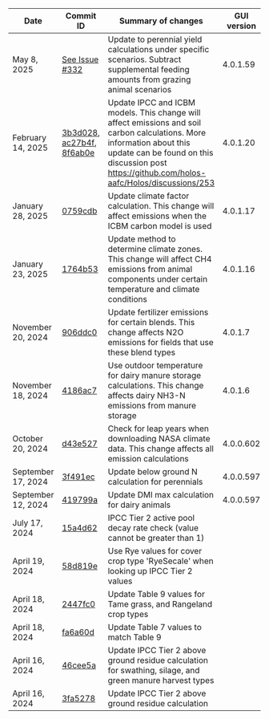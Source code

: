 | Date | Commit ID | Summary of changes | GUI version |
| -------- | ------- | ------- | ------- |
| May 8, 2025 | [See Issue #332](https://github.com/holos-aafc/Holos/issues/332) | Update to perennial yield calculations under specific scenarios. Subtract supplemental feeding amounts from grazing animal scenarios | 4.0.1.59 
| February 14, 2025 | [3b3d028](https://github.com/holos-aafc/Holos/commit/2aad31804071235e6cce12d1cff890a233b3d028), [ac27b4f](https://github.com/holos-aafc/Holos/commit/e85d134e32318c8f83a8ea58321b92613ac27b4f), [8f6ab0e](https://github.com/holos-aafc/Holos/commit/8813a935b22eff22f9bf5d9d6377b39398f6ab0e) | Update IPCC and ICBM models. This change will affect emissions and soil carbon calculations. More information about this update can be found on this discussion post https://github.com/holos-aafc/Holos/discussions/253 | 4.0.1.20 | 
| January 28, 2025 | [0759cdb](https://github.com/holos-aafc/Holos/commit/f184abb9830c4a3aa789f11656e1a2e450759cdb) | Update climate factor calculation. This change will affect emissions when the ICBM carbon model is used | 4.0.1.17 | 
| January 23, 2025 | [1764b53](https://github.com/holos-aafc/Holos/commit/e6e79c3185b68999eaea1e68dbf77c89d1764b53) | Update method to determine climate zones. This change will affect CH4 emissions from animal components under certain temperature and climate conditions | 4.0.1.16 | 
| November 20, 2024 | [906ddc0](https://github.com/holos-aafc/Holos/pull/208/commits/906ddc0fb3f66bf7aa3c474f663f19653811af86) | Update fertilizer emissions for certain blends. This change affects N2O emissions for fields that use these blend types | 4.0.1.7 | 
| November 18, 2024 | [4186ac7](https://github.com/holos-aafc/Holos/commit/4186ac7f3e851db8f7ff73ebdd6e244d5a714d74) | Use outdoor temperature for dairy manure storage calculations. This change affects dairy NH3-N emissions from manure storage | 4.0.1.6 | 
| October 20, 2024 | [d43e527](https://github.com/holos-aafc/Holos/commit/d43e5273514f39b9a7a35277a6731e30dcbb5c2d) | Check for leap years when downloading NASA climate data. This change affects all emission calculations | 4.0.0.602 | 
| September 17, 2024 | [3f491ec](https://github.com/holos-aafc/Holos/commit/3f491ec246f287a9d7cdeee15f1cd4e8ee2e84d7) | Update below ground N calculation for perennials | 4.0.0.597 | 
| September 12, 2024 | [419799a](https://github.com/holos-aafc/Holos/commit/419799ae1dc1ae4eedb3e6019d32f84f3fab3708) | Update DMI max calculation for dairy animals | 4.0.0.597 |
| July 17, 2024 | [15a4d62](https://github.com/holos-aafc/Holos/commit/15a4d6237226b86242c4d2a1899de8939022c8fd) | IPCC Tier 2 active pool decay rate check (value cannot be greater than 1) ||
| April 19, 2024 | [58d819e](https://github.com/holos-aafc/Holos/commit/58d819e6275ec9fa8ed40f5a3d759c3e521f225f) | Use Rye values for cover crop type 'RyeSecale' when looking up IPCC Tier 2 values ||
| April 18, 2024 | [2447fc0](https://github.com/holos-aafc/Holos/commit/2447fc0f16a37a7a7dcdcc55b516a2f466a4a08f) | Update Table 9 values for Tame grass, and Rangeland crop types ||
| April 18, 2024 | [fa6a60d](https://github.com/holos-aafc/Holos/commit/fa6a60deff7174f964ce56e76410221e8005f427) | Update Table 7 values to match Table 9 ||
| April 16, 2024 | [46cee5a](https://github.com/holos-aafc/Holos/commit/46cee5aa16e17311cdf87a652374dd1b50b2866f) | Update IPCC Tier 2 above ground residue calculation for swathing, silage, and green manure harvest types ||
| April 16, 2024 | [3fa5278](https://github.com/holos-aafc/Holos/commit/3fa527894e1e805b190a2480be8decf687d05b27) | Update IPCC Tier 2 above ground residue calculation ||
